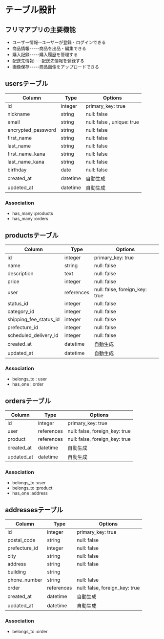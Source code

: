 # テーブル設計

## フリマアプリの主要機能

- ユーザー情報--ユーザーが登録・ログインできる
- 商品情報-----商品を出品・編集できる
- 購入記録-----購入履歴を管理する
- 配送先情報----配送先情報を登録する
- 画像保存-----商品画像をアップロードできる

## usersテーブル

| Column               | Type       | Options                        |
| -------------------- | ---------- | ------------------------------ |
| id                   | integer    | primary_key: true              | 
| nickname             | string     | null: false                    |
| email                | string     | null: false , unique: true     |
| encrypted_password   | string     | null: false                    |
| first_name           | string     | null: false                    |
| last_name            | string     | null: false                    |
| first_name_kana      | string     | null: false                    |
| last_name_kana       | string     | null: false                    |
| birthday             | date       | null: false                    |
| created_at           | datetime   | 自動生成                        |
| updeted_at           | datetime   | 自動生成                        |

### Association
- has_many :products
- has_many :orders

## productsテーブル

| Column                 | Type       | Options                        |
| ---------------------- | ---------- | ------------------------------ |
| id                     | integer    | primary_key: true              | 
| name                   | string     | null: false                    |
| description            | text       | null: false                    |
| price                  | integer    | null: false                    |
| user                   | references | null: false, foreign_key: true |
| status_id              | integer    | null: false                    |
| category_id            | integer    | null: false                    |
| shipping_fee_status_id | integer    | null: false                    |
| prefecture_id          | integer    | null: false                    |
| scheduled_delivery_id  | integer    | null: false                    |
| created_at             | datetime   | 自動生成                        |
| updated_at             | datetime   | 自動生成                        |



### Association
- belongs_to : user
- has_one : order

## ordersテーブル

| Column        | Type       | Options                        |
| ------------- | ---------- | ------------------------------ |
| id            | integer    | primary_key: true              | 
| user          | references | null: false, foreign_key: true |
| product       | references | null: false, foreign_key: true |
| created_at    | datetime   | 自動生成                        |
| updated_at    | datetime   | 自動生成                        |

### Association
- belongs_to :user
- belongs_to :product
- has_one :address

## addressesテーブル

| Column       | Type       | Options                        |
| -------------| ---------- | ------------------------------ |
| id           | integer    | primary_key: true              | 
| postal_code  | string     | null: false                    |
| prefecture_id| integer    | null: false                    |
| city         | string     | null: false                    |
| address      | string     | null: false                    |
| building     | string     |                                |
| phone_number | string     | null: false                    |
| order        | references | null: false, foreign_key: true |
| created_at   | datetime   | 自動生成                        |
| updated_at   | datetime   | 自動生成                        |


### Association
- belongs_to :order
